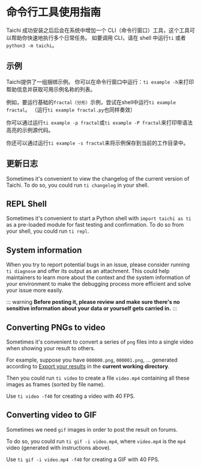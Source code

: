 # 命令行工具使用指南

Taichi 成功安装之后后会在系统中增加一个 CLI（命令行窗口）工具，这个工具可以帮助你快速地执行多个日常任务。 如要调用 CLI，请在 shell 中运行`ti` 或者 `python3 -m taichi`。

## 示例

Taichi提供了一组捆绑示例。 你可以在命令行窗口中运行：`ti example -h`来打印帮助信息并获取可用示例名称的列表。

例如，要运行基础的`fractal（分形）`示例，尝试在shell中运行`ti example fractal`。 （运行`ti example fractal.py`也同样奏效）

你可以通过运行`ti example -p fractal`或`ti example -P fractal`来打印带语法高亮的示例源代码。

你还可以通过运行`ti example -s fractal`来将示例保存到当前的工作目录中。

## 更新日志

Sometimes it's convenient to view the changelog of the current version of Taichi. To do so, you could run `ti changelog` in your shell.

## REPL Shell

Sometimes it's convenient to start a Python shell with `import taichi as ti` as a pre-loaded module for fast testing and confirmation. To do so from your shell, you could run `ti repl`.

## System information

When you try to report potential bugs in an issue, please consider running `ti diagnose` and offer its output as an attachment. This could help maintainers to learn more about the context and the system information of your environment to make the debugging process more efficient and solve your issue more easily.

::: warning
**Before posting it, please review and make sure there's no sensitive information about your data or yourself gets carried in.**
:::

## Converting PNGs to video

Sometimes it's convenient to convert a series of `png` files into a single video when showing your result to others.

For example, suppose you have `000000.png`, `000001.png`, \... generated according to [Export your results](./export_results.md) in the **current working directory**.

Then you could run `ti video` to create a file `video.mp4` containing all these images as frames (sorted by file name).

Use `ti video -f40` for creating a video with 40 FPS.

## Converting video to GIF

Sometimes we need `gif` images in order to post the result on forums.

To do so, you could run `ti gif -i video.mp4`, where `video.mp4` is the `mp4` video (generated with instructions above).

Use `ti gif -i video.mp4 -f40` for creating a GIF with 40 FPS.
